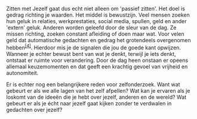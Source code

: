 Zitten met Jezelf gaat dus echt niet alleen om 'passief zitten'. Het doel is gedrag richting je waarden. Het middel is bewustzijn. Veel mensen zoeken hun geluk in relaties, werkprestaties, social media, spullen, geld en ander 'extern' geluk. Anderen worden geleefd door de sleur van de dag. Ze missen richting, zoeken constant afleiding of doen maar wat. Voor velen geld dat automatische gedachten en gedrag het grotendeels overgenomen hebben<sup class="footnote-ref"><a href="#bassie4" id="adriaan4">[4]</a></sup>. Hierdoor mis je de signalen die jou de goede kant opwijzen. Wanneer je echter bewust bent van wat je denkt, terwijl je iets denkt, ontstaat er ruimte voor verandering. Door de dag heen onstaan er opeens allemaal keuzemomenten en dat geeft een krachtig gevoel van vrijheid en autonomiteit. 

Er is echter nog een belangrijkere reden voor zelfonderzoek. Want wat gebeurt er als we alle lagen van het zelf afpellen? Wat kan je ervaren als je loskomt van de ideeën die je hebt over jezelf, anderen en de wereld? Wat gebeurt er als je écht naar jezelf gaat kijken zonder te verdwalen in gedachten over jezelf?
